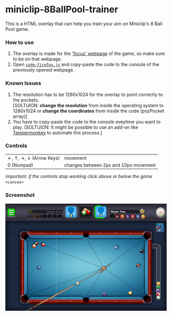 # miniclip-8BallPool-trainer
This is a HTML overlay that can help you train your aim on Miniclip's 8 Ball Pool game.

### How to use
1. The overlay is made for the ['focus' webpage](https://www.miniclip.com/games/8-ball-pool-multiplayer/en/focus/) of the game, so make sure to be on that webpage.
2. Open [`code-firefox.js`](https://raw.githubusercontent.com/daniel-barbu/8-Ball-Pool-trainer/master/code-firefox.js) and copy-paste the code to the console of the previously opened webpage.

### Known Issues
1. The resolution has to be 1280x1024 for the overlay to point correctly to the pockets.  
[SOLTUION: **change the resolution** from inside the operating system to 1280x1024 or **change the coordinates** from inside the code (pozPocket array)]
2. You have to copy-paste the code to the console eveytime you want to play.
[SOLTUION: It might be possible to use an add-on like [Tampermonkey](https://www.tampermonkey.net/) to automate this process.]

### Controls
|                                   |          |
|:----------------------------------|:---------|
| ←, ↑, →, ↓ (Arrow Keys) | movement |
| 0 (Numpad)                        | changes between 2px and 10px movement |

*important: if the controls stop working click above or below the game `<canvas>`*

### Screenshot
![screenshot not loaded correctly](/screenshot.png)
